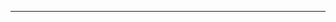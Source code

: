<!--
CO_OP_TRANSLATOR_METADATA:
{
  "original_hash": "cffce88f960004dcc957455277e790f9",
  "translation_date": "2025-08-27T23:44:05+00:00",
  "source_file": "03-GettingStarted/05-stdio-server/README.md",
  "language_code": "th"
}
-->


---

